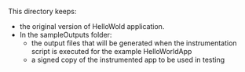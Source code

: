 This directory keeps:
  - the original version of HelloWold application.
  - In the sampleOutputs folder:
    - the output files that will be generated when the instrumentation script is executed for the example HelloWorldApp
    - a signed copy of the instrumented app to be used in testing
 



